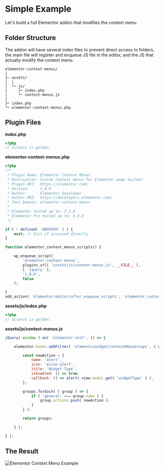 # Simple Example

Let's build a full Elementor addon that modifies the context menu.

## Folder Structure

The addon will have several index files to prevent direct access to folders, the main file will register and enqueue JS file in the editor, and the JS that actually modify the context menu.

```
elementor-context-menus/
|
├─ assets/
|  |
|  └─ js/
|     ├─ index.php
|     └─ context-menus.js
|
├─ index.php
└─ elementor-context-menus.php
```

## Plugin Files

**index.php**

```php
<?php
// Silence is golden.
```

**elementor-context-menus.php**

```php
<?php
/**
 * Plugin Name: Elementor Context Menus
 * Description: Custom context menus for Elementor page builder.
 * Plugin URI:  https://elementor.com/
 * Version:     1.0.0
 * Author:      Elementor Developer
 * Author URI:  https://developers.elementor.com/
 * Text Domain: elementor-context-menus
 *
 * Elementor tested up to: 3.3.0
 * Elementor Pro tested up to: 3.3.0
 */

if ( ! defined( 'ABSPATH' ) ) {
	exit; // Exit if accessed directly.
}

function elementor_context_menus_scripts() {

	wp_enqueue_script(
		'elementor-context-menus',
		plugins_url( 'assets/js/context-menus.js', __FILE__ ),
		[ 'jquery' ],
		'1.0.0',
		false
	);

}
add_action( 'elementor/editor/after_enqueue_scripts', 'elementor_context_menus_scripts' );
```

**assets/js/index.php**

```php
<?php
// Silence is golden.
```

**assets/js/context-menus.js**

```js
jQuery( window ).on( 'elementor:init', () => {

	elementor.hooks.addFilter( 'elements/widget/contextMenuGroups', ( groups, view ) => {

		const newAction = {
			name: 'alert',
			icon: 'eicon-alert',
			title: 'Widget Type',
			isEnabled: () => true,
			callback: () => alert( view.model.get( 'widgetType' ) ),
		};

		groups.forEach( ( group ) => {
			if ( 'general' === group.name ) {
				group.actions.push( newAction );
			}
		} );

		return groups;

	} );

} );
```

## The Result

![Elementor Context Menu Example](/assets/img/elementor-context-menu-example.png)
